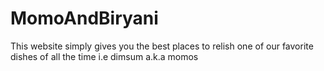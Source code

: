 # MomoAndBiryani
This website simply gives you the best places to relish one of our favorite dishes of all the time i.e dimsum a.k.a momos
